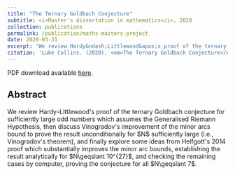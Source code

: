 ```yaml
---
title: "The Ternary Goldbach Conjecture"
subtitle: <i>Master's dissertation in mathematics</i>, 2020
collection: publications
permalink: /publication/maths-masters-project
date: 2020-03-31
excerpt: 'We review Hardy&ndash;Littlewood&apos;s proof of the ternary Goldbach conjecture for sufficiently large odd numbers which assumes the Generalised Riemann Hypothesis, then discuss Vinogradov&apos;s improvement of the minor arcs bound to prove the result unconditionally for $N$ sufficiently large'
citation: 'Luke Collins. (2020). <em>The Ternary Goldbach Conjecture</em>, Master&apos;s dissertation, University of Warwick.'
---
```


<p>PDF download available <a href="/files/maths-masters.pdf">here</a>.</p>

## Abstract
 <p>We review Hardy&ndash;Littlewood's proof of the ternary Goldbach conjecture for sufficiently large odd numbers which assumes the Generalised Riemann Hypothesis, then discuss Vinogradov's improvement of the minor arcs bound to prove the result unconditionally for $N$ sufficiently large (i.e., Vinogradov's theorem), and finally explore some ideas from Helfgott's 2014 proof which substantially improves the minor arc bounds, establishing the result analytically for $N\geqslant 10^{27}$, and checking the remaining cases by computer, proving the conjecture for all $N\geqslant 7$.</p>
